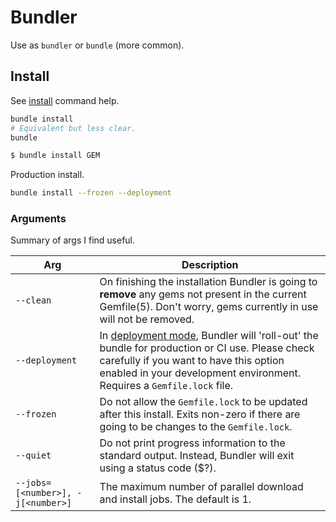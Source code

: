 # Bundler

Use as `bundler` or `bundle` (more common).

## Install

See [install](https://bundler.io/man/bundle-install.1.html) command help.

```sh
bundle install
# Equivalent but less clear.
bundle
```

```sh
$ bundle install GEM
```

Production install.

```sh
bundle install --frozen --deployment
```

### Arguments

Summary of args I find useful.

| Arg                               | Description                                                                                                                                                                                                        |
| --------------------------------- | ------------------------------------------------------------------------------------------------------------------------------------------------------------------------------------------------------------------ |
| `--clean`                         | On finishing the installation Bundler is going to **remove** any gems not present in the current Gemfile(5). Don't worry, gems currently in use will not be removed.                                               |
| `--deployment`                    | In [deployment mode], Bundler will 'roll-out' the bundle for production or CI use. Please check carefully if you want to have this option enabled in your development environment. Requires a `Gemfile.lock` file. |
| `--frozen`                        | Do not allow the `Gemfile.lock` to be updated after this install. Exits non-zero if there are going to be changes to the `Gemfile.lock`.                                                                           |
| `--quiet`                         | Do not print progress information to the standard output. Instead, Bundler will exit using a status code ($?).                                                                                                     |
| `--jobs=[<number>], -j[<number>]` | The maximum number of parallel download and install jobs. The default is 1.                                                                                                                                        |

[deployment mode]: https://bundler.io/man/bundle-install.1.html#DEPLOYMENT-MODE
